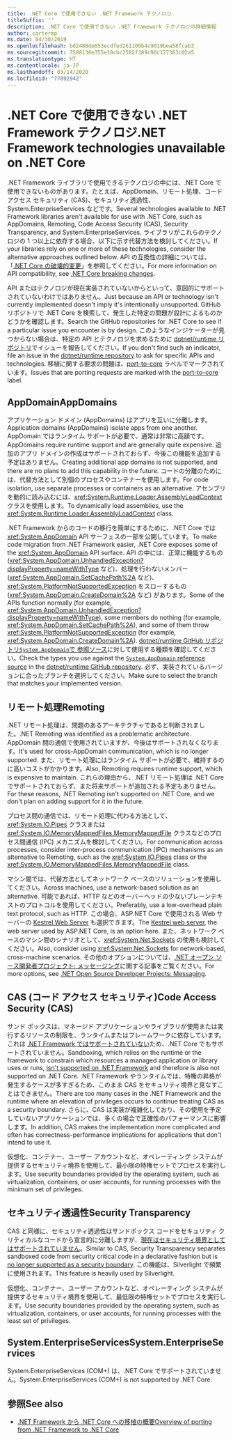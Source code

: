 ```yaml
---
title: .NET Core で使用できない .NET Framework テクノロジ
titleSuffix: ''
description: .NET Core で使用できない .NET Framework テクノロジの詳細情報
author: cartermp
ms.date: 04/30/2019
ms.openlocfilehash: bd2488de653ecdfed261100b4c9019bea58fcab3
ms.sourcegitcommit: 7588136e355e10cbc2582f389c90c127363c02a5
ms.translationtype: HT
ms.contentlocale: ja-JP
ms.lasthandoff: 03/14/2020
ms.locfileid: "77092942"
---
```

# <a name="net-framework-technologies-unavailable-on-net-core"></a><span data-ttu-id="c4421-103">.NET Core で使用できない .NET Framework テクノロジ</span><span class="sxs-lookup"><span data-stu-id="c4421-103">.NET Framework technologies unavailable on .NET Core</span></span>

<span data-ttu-id="c4421-104">.NET Framework ライブラリで使用できるテクノロジの中には、.NET Core で使用できないものがあります。たとえば、AppDomain、リモート処理、コード アクセス セキュリティ (CAS)、セキュリティ透過性、System.EnterpriseServices などです。</span><span class="sxs-lookup"><span data-stu-id="c4421-104">Several technologies available to .NET Framework libraries aren't available for use with .NET Core, such as AppDomains, Remoting, Code Access Security (CAS), Security Transparency, and System.EnterpriseServices.</span></span> <span data-ttu-id="c4421-105">ライブラリがこれらのテクノロジの 1 つ以上に依存する場合、以下に示す代替方法を検討してください。</span><span class="sxs-lookup"><span data-stu-id="c4421-105">If your libraries rely on one or more of these technologies, consider the alternative approaches outlined below.</span></span> <span data-ttu-id="c4421-106">API の互換性の詳細については、「[.NET Core の破壊的変更](../compatibility/breaking-changes.md)」を参照してください。</span><span class="sxs-lookup"><span data-stu-id="c4421-106">For more information on API compatibility, see [.NET Core breaking changes](../compatibility/breaking-changes.md).</span></span>

<span data-ttu-id="c4421-107">API またはテクノロジが現在実装されていないからといって、意図的にサポートされていないわけではありません。</span><span class="sxs-lookup"><span data-stu-id="c4421-107">Just because an API or technology isn't currently implemented doesn't imply it's intentionally unsupported.</span></span> <span data-ttu-id="c4421-108">GitHub リポジトリで .NET Core を検索して、発生した特定の問題が設計によるものかどうかを確認します。</span><span class="sxs-lookup"><span data-stu-id="c4421-108">Search the GitHub repositories for .NET Core to see if a particular issue you encounter is by design.</span></span> <span data-ttu-id="c4421-109">このようなインジケーターが見つからない場合は、特定の API とテクノロジを求めるために [dotnet/runtime リポジトリ](https://github.com/dotnet/runtime/issues)でイシューを報告してください。</span><span class="sxs-lookup"><span data-stu-id="c4421-109">If you don't find such an indicator, file an issue in the [dotnet/runtime repository](https://github.com/dotnet/runtime/issues) to ask for specific APIs and technologies.</span></span> <span data-ttu-id="c4421-110">移植に関する要求の問題は、[port-to-core](https://github.com/dotnet/runtime/labels/port-to-core) ラベルでマークされています。</span><span class="sxs-lookup"><span data-stu-id="c4421-110">Issues that are porting requests are marked with the [port-to-core](https://github.com/dotnet/runtime/labels/port-to-core) label.</span></span>

## <a name="appdomains"></a><span data-ttu-id="c4421-111">AppDomain</span><span class="sxs-lookup"><span data-stu-id="c4421-111">AppDomains</span></span>

<span data-ttu-id="c4421-112">アプリケーション ドメイン (AppDomains) はアプリを互いに分離します。</span><span class="sxs-lookup"><span data-stu-id="c4421-112">Application domains (AppDomains) isolate apps from one another.</span></span> <span data-ttu-id="c4421-113">AppDomain ではランタイム サポートが必要で、通常は非常に高額です。</span><span class="sxs-lookup"><span data-stu-id="c4421-113">AppDomains require runtime support and are generally quite expensive.</span></span> <span data-ttu-id="c4421-114">追加のアプリ ドメインの作成はサポートされておらず、今後この機能を追加する予定はありません。</span><span class="sxs-lookup"><span data-stu-id="c4421-114">Creating additional app domains is not supported, and there are no plans to add this capability in the future.</span></span> <span data-ttu-id="c4421-115">コードの分離のためには、代替方法として別個のプロセスやコンテナーを使用します。</span><span class="sxs-lookup"><span data-stu-id="c4421-115">For code isolation, use separate processes or containers as an alternative.</span></span> <span data-ttu-id="c4421-116">アセンブリを動的に読み込むには、<xref:System.Runtime.Loader.AssemblyLoadContext> クラスを使用します。</span><span class="sxs-lookup"><span data-stu-id="c4421-116">To dynamically load assemblies, use the <xref:System.Runtime.Loader.AssemblyLoadContext> class.</span></span>

<span data-ttu-id="c4421-117">.NET Framework からのコードの移行を簡単にするために、.NET Core では <xref:System.AppDomain> API サーフェスの一部を公開しています。</span><span class="sxs-lookup"><span data-stu-id="c4421-117">To make code migration from .NET Framework easier, .NET Core exposes some of the <xref:System.AppDomain> API surface.</span></span> <span data-ttu-id="c4421-118">API の中には、正常に機能するもの (<xref:System.AppDomain.UnhandledException?displayProperty=nameWithType> など)、処理を行わないメンバー (<xref:System.AppDomain.SetCachePath%2A> など)、<xref:System.PlatformNotSupportedException> をスローするもの (<xref:System.AppDomain.CreateDomain%2A> など) があります。</span><span class="sxs-lookup"><span data-stu-id="c4421-118">Some of the APIs function normally (for example, <xref:System.AppDomain.UnhandledException?displayProperty=nameWithType>), some members do nothing (for example, <xref:System.AppDomain.SetCachePath%2A>), and some of them throw <xref:System.PlatformNotSupportedException> (for example, <xref:System.AppDomain.CreateDomain%2A>).</span></span> <span data-ttu-id="c4421-119">[dotnet/runtime GitHub リポジトリ`System.AppDomain`で ](https://github.com/dotnet/runtime/blob/master/src/libraries/System.Private.CoreLib/src/System/AppDomain.cs)[ 参照ソース](https://github.com/dotnet/runtime)に対して使用する種類を確認してください。</span><span class="sxs-lookup"><span data-stu-id="c4421-119">Check the types you use against the [`System.AppDomain` reference source](https://github.com/dotnet/runtime/blob/master/src/libraries/System.Private.CoreLib/src/System/AppDomain.cs) in the [dotnet/runtime GitHub repository](https://github.com/dotnet/runtime).</span></span> <span data-ttu-id="c4421-120">必ず、実装されているバージョンに合ったブランチを選択してください。</span><span class="sxs-lookup"><span data-stu-id="c4421-120">Make sure to select the branch that matches your implemented version.</span></span>

## <a name="remoting"></a><span data-ttu-id="c4421-121">リモート処理</span><span class="sxs-lookup"><span data-stu-id="c4421-121">Remoting</span></span>

<span data-ttu-id="c4421-122">.NET リモート処理は、問題のあるアーキテクチャであると判断されました。</span><span class="sxs-lookup"><span data-stu-id="c4421-122">.NET Remoting was identified as a problematic architecture.</span></span> <span data-ttu-id="c4421-123">AppDomain 間の通信で使用されていますが、今後はサポートされなくなります。</span><span class="sxs-lookup"><span data-stu-id="c4421-123">It's used for cross-AppDomain communication, which is no longer supported.</span></span> <span data-ttu-id="c4421-124">また、リモート処理にはランタイム サポートが必要で、維持するのに高いコストがかかります。</span><span class="sxs-lookup"><span data-stu-id="c4421-124">Also, Remoting requires runtime support, which is expensive to maintain.</span></span> <span data-ttu-id="c4421-125">これらの理由から、.NET リモート処理は .NET Core でサポートされておらず、また将来サポートが追加される予定もありません。</span><span class="sxs-lookup"><span data-stu-id="c4421-125">For these reasons, .NET Remoting isn't supported on .NET Core, and we don't plan on adding support for it in the future.</span></span>

<span data-ttu-id="c4421-126">プロセス間の通信では、リモート処理に代わる方法として、<xref:System.IO.Pipes> クラスまたは <xref:System.IO.MemoryMappedFiles.MemoryMappedFile> クラスなどのプロセス間通信 (IPC) メカニズムを検討してください。</span><span class="sxs-lookup"><span data-stu-id="c4421-126">For communication across processes, consider inter-process communication (IPC) mechanisms as an alternative to Remoting, such as the <xref:System.IO.Pipes> class or the <xref:System.IO.MemoryMappedFiles.MemoryMappedFile> class.</span></span>

<span data-ttu-id="c4421-127">マシン間では、代替方法としてネットワーク ベースのソリューションを使用してください。</span><span class="sxs-lookup"><span data-stu-id="c4421-127">Across machines, use a network-based solution as an alternative.</span></span> <span data-ttu-id="c4421-128">可能であれば、HTTP などのオーバーヘッドの少ないプレーンテキストのプロトコルを使用してください。</span><span class="sxs-lookup"><span data-stu-id="c4421-128">Preferably, use a low-overhead plain text protocol, such as HTTP.</span></span> <span data-ttu-id="c4421-129">この場合、ASP.NET Core で使用される Web サーバーの [Kestrel Web Server](https://docs.microsoft.com/aspnet/core/fundamentals/servers/kestrel) も選択できます。</span><span class="sxs-lookup"><span data-stu-id="c4421-129">The [Kestrel web server](https://docs.microsoft.com/aspnet/core/fundamentals/servers/kestrel), the web server used by ASP.NET Core, is an option here.</span></span> <span data-ttu-id="c4421-130">また、ネットワーク ベースのマシン間のシナリオとして、<xref:System.Net.Sockets> の使用も検討してください。</span><span class="sxs-lookup"><span data-stu-id="c4421-130">Also, consider using <xref:System.Net.Sockets> for network-based, cross-machine scenarios.</span></span> <span data-ttu-id="c4421-131">その他のオプションについては、[.NET オープン ソース開発者プロジェクト: メッセージング](https://github.com/Microsoft/dotnet/blob/master/dotnet-developer-projects.md#messaging)に関する記事をご覧ください。</span><span class="sxs-lookup"><span data-stu-id="c4421-131">For more options, see [.NET Open Source Developer Projects: Messaging](https://github.com/Microsoft/dotnet/blob/master/dotnet-developer-projects.md#messaging).</span></span>

## <a name="code-access-security-cas"></a><span data-ttu-id="c4421-132">CAS (コード アクセス セキュリティ)</span><span class="sxs-lookup"><span data-stu-id="c4421-132">Code Access Security (CAS)</span></span>

<span data-ttu-id="c4421-133">サンド ボックスは、マネージド アプリケーションやライブラリが使用または実行するリソースの制限を、ランタイムまたはフレームワークに依存しています。これは [.NET Framework ではサポートされていない](../../framework/misc/code-access-security.md)ため、.NET Core でもサポートされていません。</span><span class="sxs-lookup"><span data-stu-id="c4421-133">Sandboxing, which relies on the runtime or the framework to constrain which resources a managed application or library uses or runs, [isn't supported on .NET Framework](../../framework/misc/code-access-security.md) and therefore is also not supported on .NET Core.</span></span> <span data-ttu-id="c4421-134">.NET Framework やランタイムでは、特権の昇格が発生するケースが多すぎるため、このまま CAS をセキュリティ境界と見なすことはできません。</span><span class="sxs-lookup"><span data-stu-id="c4421-134">There are too many cases in the .NET Framework and the runtime where an elevation of privileges occurs to continue treating CAS as a security boundary.</span></span> <span data-ttu-id="c4421-135">さらに、CAS は実装が複雑化しており、その使用を予定していないアプリケーションでは、多くの場合で正確性のパフォーマンスに影響します。</span><span class="sxs-lookup"><span data-stu-id="c4421-135">In addition, CAS makes the implementation more complicated and often has correctness-performance implications for applications that don't intend to use it.</span></span>

<span data-ttu-id="c4421-136">仮想化、コンテナー、ユーザー アカウントなど、オペレーティング システムが提供するセキュリティ境界を使用して、最小限の特権セットでプロセスを実行します。</span><span class="sxs-lookup"><span data-stu-id="c4421-136">Use security boundaries provided by the operating system, such as virtualization, containers, or user accounts, for running processes with the minimum set of privileges.</span></span>

## <a name="security-transparency"></a><span data-ttu-id="c4421-137">セキュリティ透過性</span><span class="sxs-lookup"><span data-stu-id="c4421-137">Security Transparency</span></span>

<span data-ttu-id="c4421-138">CAS と同様に、セキュリティ透過性はサンドボックス コードをセキュリティ クリティカルなコードから宣言的に分離しますが、[現在はセキュリティ境界としてはサポートされていません](../../framework/misc/security-transparent-code.md)。</span><span class="sxs-lookup"><span data-stu-id="c4421-138">Similar to CAS, Security Transparency separates sandboxed code from security critical code in a declarative fashion but is [no longer supported as a security boundary](../../framework/misc/security-transparent-code.md).</span></span> <span data-ttu-id="c4421-139">この機能は、Silverlight で頻繁に使用されます。</span><span class="sxs-lookup"><span data-stu-id="c4421-139">This feature is heavily used by Silverlight.</span></span>

<span data-ttu-id="c4421-140">仮想化、コンテナー、ユーザー アカウントなど、オペレーティング システムが提供するセキュリティ境界を使用して、最低限の特権セットでプロセスを実行します。</span><span class="sxs-lookup"><span data-stu-id="c4421-140">Use security boundaries provided by the operating system, such as virtualization, containers, or user accounts, for running processes with the least set of privileges.</span></span>

## <a name="systementerpriseservices"></a><span data-ttu-id="c4421-141">System.EnterpriseServices</span><span class="sxs-lookup"><span data-stu-id="c4421-141">System.EnterpriseServices</span></span>

<span data-ttu-id="c4421-142">System.EnterpriseServices (COM+) は、.NET Core でサポートされていません。</span><span class="sxs-lookup"><span data-stu-id="c4421-142">System.EnterpriseServices (COM+) is not supported by .NET Core.</span></span>

## <a name="see-also"></a><span data-ttu-id="c4421-143">参照</span><span class="sxs-lookup"><span data-stu-id="c4421-143">See also</span></span>

- [<span data-ttu-id="c4421-144">.NET Framework から .NET Core への移植の概要</span><span class="sxs-lookup"><span data-stu-id="c4421-144">Overview of porting from .NET Framework to .NET Core</span></span>](../porting/index.md)
